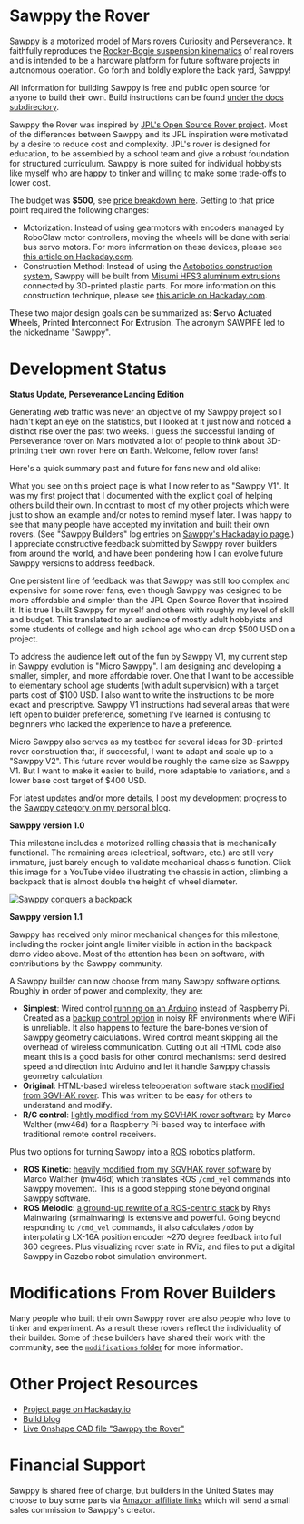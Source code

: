 # Sawppy the Rover

Sawppy is a motorized model of Mars rovers Curiosity and Perseverance. It faithfully reproduces
the [Rocker-Bogie suspension kinematics](https://en.wikipedia.org/wiki/Rocker-bogie) of real
rovers and is intended to be a hardware platform for future software projects in autonomous
operation. Go forth and boldly explore the back yard, Sawppy!

All information for building Sawppy is free and public open source for anyone to build their
own. Build instructions can be found
[under the docs subdirectory](docs/).

Sawppy the Rover was inspired by [JPL's Open Source Rover project](https://opensourcerover.jpl.nasa.gov). 
Most of the differences between Sawppy and its JPL inspiration were motivated by a desire to reduce cost
and complexity. JPL's rover is designed for education, to be assembled by a school team and give a robust
foundation for structured curriculum. Sawppy is more suited for individual hobbyists like myself who are
happy to tinker and willing to make some trade-offs to lower cost.

The budget was __$500__, see [price breakdown here](docs/Price%20breakdown.md).
Getting to that price point required the following changes:

* Motorization: Instead of using gearmotors with encoders managed by RoboClaw motor controllers,
moving the wheels will be done with serial bus servo motors. For more information on these devices,
please see [this article on Hackaday.com](https://hackaday.com/2018/07/05/wrangling-rc-servos-becoming-a-hassle-try-serial-bus-servos/).
* Construction Method: Instead of using the [Actobotics construction system](https://www.servocity.com/actobotics),
Sawppy will be built from [Misumi HFS3 aluminum extrusions](https://us.misumi-ec.com/vona2/detail/110300465870/)
connected by 3D-printed plastic parts. For more information on this construction technique, please
see [this article on Hackaday.com](https://hackaday.com/2018/05/08/how-to-build-anything-out-of-aluminum-extrusion-and-3d-printed-brackets/).

These two major design goals can be summarized as: **S**ervo **A**ctuated **W**heels,
**P**rinted **I**nterconnect **F**or **E**xtrusion. The acronym SAWPIFE led to the nickedname "Sawppy".

# Development Status

**Status Update, Perseverance Landing Edition**

Generating web traffic was never an objective of my Sawppy project so I hadn't kept an eye on the
statistics, but I looked at it just now and noticed a distinct rise over the past two weeks. I
guess the successful landing of Perseverance rover on Mars motivated a lot of people to think about
3D-printing their own rover here on Earth. Welcome, fellow rover fans!

Here's a quick summary past and future for fans new and old alike:

What you see on this project page is what I now refer to as "Sawppy V1". It was my first project
that I documented with the explicit goal of helping others build their own. In contrast to most
of my other projects which were just to show an example and/or notes to remind myself later. I was
happy to see that many people have accepted my invitation and built their own rovers.
(See "Sawppy Builders" log entries on [Sawppy's Hackaday.io page](https://hackaday.io/project/158208).)
I appreciate constructive feedback submitted by Sawppy rover builders from around the world,
and have been pondering how I can evolve future Sawppy versions to address feedback.

One persistent line of feedback was that Sawppy was still too complex and expensive for some rover
fans, even though Sawppy was designed to be more affordable and simpler than the JPL Open Source
Rover that inspired it. It is true I built Sawppy for myself and others with roughly my level of
skill and budget. This translated to an audience of mostly adult hobbyists and some students of
college and high school age who can drop $500 USD on a project.

To address the audience left out of the fun by Sawppy V1, my current step in Sawppy evolution is
"Micro Sawppy". I am designing and developing a smaller, simpler, and more affordable rover. One
that I want to be accessible to elementary school age students (with adult supervision) with a
target parts cost of $100 USD. I also want to write the instructions to be more exact and prescriptive.
Sawppy V1 instructions had several areas that were left open to builder preference, something I've
learned is confusing to beginners who lacked the experience to have a preference.

Micro Sawppy also serves as my testbed for several ideas for 3D-printed rover construction that,
if successful, I want to adapt and scale up to a "Sawppy V2". This future rover would be roughly
the same size as Sawppy V1. But I want to make it easier to build, more adaptable to variations,
and a lower base cost target of $400 USD.

For latest updates and/or more details, I post my development progress to the
[Sawppy category on my personal blog](https://newscrewdriver.com/category/projects/sawppy-the-rover/). 

**Sawppy version 1.0** 

This milestone includes a motorized rolling chassis that is mechanically functional.
The remaining areas (electrical, software, etc.) are still very immature, just barely enough
to validate mechanical chassis function. Click this image for a YouTube video illustrating
the chassis in action, climbing a backpack that is almost double the height of wheel diameter.

[![Sawppy conquers a backpack](https://img.youtube.com/vi/SEBBMDWgtC4/0.jpg)](https://www.youtube.com/watch?v=SEBBMDWgtC4)

**Sawppy version 1.1**

Sawppy has received only minor mechanical changes for this milestone, including the rocker joint
angle limiter visible in action in the backpack demo video above. Most of the attention has been
on software, with contributions by the Sawppy community.

A Sawppy builder can now choose from many Sawppy software options. Roughly in order of power and complexity, they are:

* **Simplest**: Wired control [running on an Arduino](https://github.com/Roger-random/Sawppy_Rover/tree/master/arduino_sawppy) instead of Raspberry Pi. Created as a [backup control option](https://newscrewdriver.com/2019/05/20/sawppy-roving-with-wired-handheld-controller/) in noisy RF environments where WiFi is unreliable. It also happens to feature the bare-bones version of Sawppy geometry calculations. Wired control meant skipping all the overhead of wireless communication. Cutting out all HTML code also meant this is a good basis for other control mechanisms: send desired speed and direction into Arduino and let it handle Sawppy chassis geometry calculation.
* **Original**: HTML-based wireless teleoperation software stack [modified from SGVHAK rover](/docs/SGVHAK%20Rover%20Software.md). This was written to be easy for others to understand and modify.
* **R/C control**: [lightly modified from my SGVHAK rover software](https://github.com/mw46d/SGVHAK_Rover) by Marco Walther (mw46d) for a Raspberry Pi-based way to interface with traditional remote control receivers.

Plus two options for turning Sawppy into a [ROS](http://ros.org) robotics platform.

* **ROS Kinetic**: [heavily modified from my SGVHAK rover software](https://github.com/mw46d/Sawppy_ROS) by Marco Walther (mw46d) which translates ROS `/cmd_vel` commands into Sawppy movement. This is a good stepping stone beyond original Sawppy software.
* **ROS Melodic**: [a ground-up rewrite of a ROS-centric stack](https://github.com/srmainwaring/curio) by Rhys Mainwaring (srmainwaring) is extensive and powerful. Going beyond responding to `/cmd_vel` commands, it also calculates `/odom` by interpolating LX-16A position encoder ~270 degree feedback into full 360 degrees. Plus visualizing rover state in RViz, and files to put a digital Sawppy in Gazebo robot simulation environment.

# Modifications From Rover Builders

Many people who built their own Sawppy rover are also people who love to tinker
and experiment. As a result these rovers reflect the individuality of their
builder. Some of these builders have shared their work with the community,
see the [`modifications` folder](/modifications) for more information.

# Other Project Resources

* [Project page on Hackaday.io](https://hackaday.io/project/158208-sawppy-the-rover)
* [Build blog](https://newscrewdriver.com/category/projects/sawppy-the-rover/)
* [Live Onshape CAD file "Sawppy the Rover"](https://cad.onshape.com/documents/43678ef564a43281c83e1aef/w/392bbf8745395bc24367a35c/e/9bd6bbb7aba50a97523d14f2)

# Financial Support

Sawppy is shared free of charge, but builders in the United States may choose to buy some parts via
[Amazon affiliate links](docs/AmazonAssociate.md)
which will send a small sales commission to Sawppy's creator.
